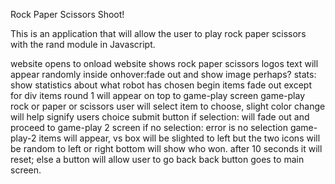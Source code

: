 Rock Paper Scissors Shoot!

This is an application that will allow the user to play rock paper scissors with the rand module in Javascript.


website opens to onload
    website shows rock paper scissors logos
        text will appear randomly inside
        onhover:fade out and show image perhaps?
    stats:
        show statistics about what robot has chosen
    begin
        items fade out except for div items 
        round 1 will appear on top to game-play screen
game-play
    rock or paper or scissors
        user will select item to choose, slight color change will help signify users choice
    submit button
        if selection:
            will fade out and proceed to game-play 2 screen
        if no selection:
            error is no selection
game-play-2
    items will appear, vs box will be slighted to left but the two icons will be random to left or right
    bottom will show who won.
    after 10 seconds it will reset; else a button will allow user to go back
    back button goes to main screen.
